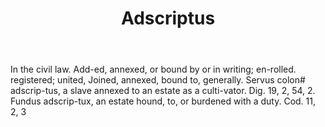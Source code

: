 ---
title: Adscriptus
letter: A
permalink: "/definitions/adscriptus.html"
body: In the civil law. Add-ed, annexed, or bound by or in writing; en-rolled. registered;
  united, Joined, annexed, bound to, generally. Servus colon# adscrip-tus, a slave
  annexed to an estate as a culti-vator. Dig. 19, 2, 54, 2. Fundus adscrip-tux, an
  estate hound, to, or burdened with a duty. Cod. 11, 2, 3
published_at: '2018-07-07'
source: Black's Law Dictionary
layout: post
---